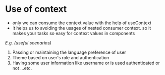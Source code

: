 # Use of context

* only we can consume the context value with the help of useContext
* It helps us to avoiding the usages of nested consumer context.
    so it makes your tasks so easy for context values in components 

*E.g. (useful scenarios)*
 1. Passing or maintaining the language preference of user
 2. Theme based on user's role and authentication
 3. Having some user information like username or is used authenticated or not ...etc.